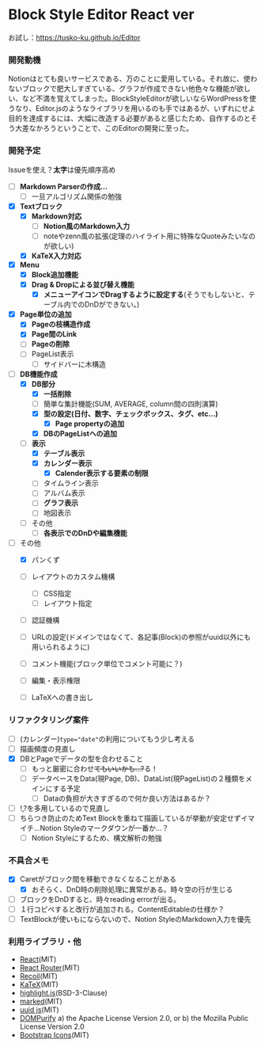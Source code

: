 # Block Style Editor React ver
お試し：https://tusko-ku.github.io/Editor

### 開発動機
Notionはとても良いサービスである、万のことに愛用している。それ故に、使わないブロックで肥大しすぎている、グラフが作成できない他色々な機能が欲しい、など不満を覚えてしまった。BlockStyleEditorが欲しいならWordPressを使うなり、Editor.jsのようなライブラリを用いるのも手ではあるが、いずれにせよ目的を達成するには、大幅に改造する必要があると感じたため、自作するのとそう大差なかろうということで、このEditorの開発に至った。
　
### 開発予定
Issueを使え？**太字**は優先順序高め

- [ ] **Markdown Parserの作成...**
  - [ ] 一旦アルゴリズム関係の勉強

- [x] **Textブロック**
  - [x] **Markdown対応**
    - [ ] **Notion風のMarkdown入力**
    - [ ] noteやzenn風の拡張(定理のハイライト用に特殊なQuoteみたいなのが欲しい)
  - [x] **KaTeX入力対応**
- [x] **Menu**
  - [x] **Block追加機能**
  - [x] **Drag & Dropによる並び替え機能**
    - [x] **メニューアイコンでDragするように設定する**(そうでもしないと、テーブル内でのDnDができない。)
- [x] **Page単位の追加**
  - [x] **Pageの枝構造作成**
  - [x] **Page間のLink**
  - [ ] **Pageの削除**
  - [ ] PageList表示
    - [ ] サイドバーに木構造
- [ ] **DB機能作成**
  - [x] **DB部分**
    - [x] **一括削除**
    - [ ] 簡単な集計機能(SUM, AVERAGE, column間の四則演算)
    - [x] **型の設定(日付、数字、チェックボックス、タグ、etc...)**
      - [x] **Page propertyの追加**
    - [x] **DBのPageListへの追加**
  - [ ] **表示**
    - [x] **テーブル表示**
    - [x] **カレンダー表示**
      - [x] **Calender表示する要素の制限**
    - [ ] タイムライン表示
    - [ ] アルバム表示
    - [ ] **グラフ表示**
    - [ ] 地図表示
  - [ ] その他
    - [ ] **各表示でのDnDや編集機能**
- [ ] その他
  - [x] パンくず
  - [ ] レイアウトのカスタム機構
    - [ ] CSS指定
    - [ ] レイアウト指定
  - [ ] 認証機構
  - [ ] URLの設定(ドメインではなくて、各記事(Block)の参照がuuid以外にも用いられるように)
  - [ ] コメント機能(ブロック単位でコメント可能に？)
  - [ ] 編集・表示権限
  - [ ] LaTeXへの書き出し


### リファクタリング案件
- [ ] (カレンダー)`type="date"`の利用についてもう少し考える
- [ ] 描画頻度の見直し
- [x] DBとPageでデータの型を合わせること
  - [ ] もっと厳密に合わせ~~てもいいかも...?~~る！
  - [ ] データベースをData(現Page, DB)、DataList(現PageList)の２種類をメインにする予定
    - [ ] Dataの負担が大きすぎるので何か良い方法はあるか？
- [ ] !,?を多用しているので見直し
- [ ] ちらつき防止のためText Blockを重ねて描画しているが挙動が安定せずイマイチ...Notion Styleのマークダウンが一番か...？
  - [ ] Notion Styleにするため、構文解析の勉強

### 不具合メモ
- [x] Caretがブロック間を移動できなくなることがある
  - [x] おそらく、DnD時の削除処理に異常がある。時々空の行が生じる
- [ ] ブロックをDnDすると、時々reading errorが出る。
- [ ] １行コピペすると改行が追加される。ContentEditableの仕様か？
- [ ] TextBlockが使いもにならないので、Notion StyleのMarkdown入力を優先

### 利用ライブラリ・他
- [React](https://ja.reactjs.org/)(MIT)
- [React Router](https://reactrouter.com/)(MIT)
- [Recoil](https://recoiljs.org/)(MIT)
- [KaTeX](https://katex.org/)(MIT)
- [highlight.js](https://highlightjs.org/)(BSD-3-Clause)
- [marked](https://github.com/markedjs/marked)(MIT)
- [uuid js](https://github.com/uuidjs/uuid)(MIT)
- [DOMPurify](https://github.com/cure53/DOMPurify)
  a) the Apache License Version 2.0, or
  b) the Mozilla Public License Version 2.0
- [Bootstrap Icons](https://icons.getbootstrap.com/)(MIT)